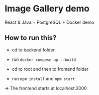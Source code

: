 # Image Gallery demo

React & Java + PostgreSQL + Docker demo

## How to run this?

- cd to backend folder
- run `docker compose up --build`

- cd to root and then to frontend folder
- run `npm install` and `npm start`

=> The frontend starts at localhost:3000
